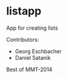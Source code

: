# listapp

App for creating lists

Contributors:
* Georg Eschbacher
* Daniel Satanik

Best of MMT-2014
